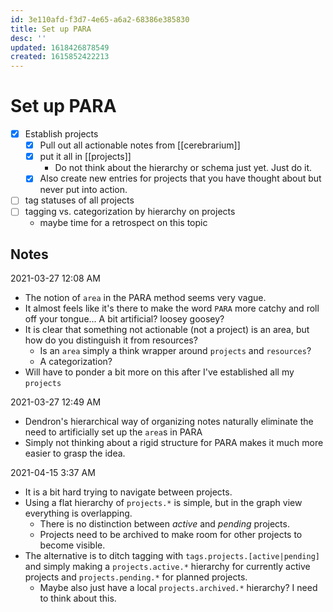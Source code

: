 ```yaml
---
id: 3e110afd-f3d7-4e65-a6a2-68386e385830
title: Set up PARA
desc: ''
updated: 1618426878549
created: 1615852422213
---
```


# Set up PARA

- [x] Establish projects
    - [x] Pull out all actionable notes from [[cerebrarium]]
    - [x] put it all in [[projects]]
        - Do not think about the hierarchy or schema just yet. Just do it.
    - [x] Also create new entries for projects that you have thought about but never put into action.
- [ ] tag statuses of all projects
- [ ] tagging vs. categorization by hierarchy on projects
    - maybe time for a retrospect on this topic


## Notes

2021-03-27 12:08 AM
- The notion of `area` in the PARA method seems very vague.
- It almost feels like it's there to make the word `PARA` more catchy and roll off your tongue... A bit artificial? loosey goosey?
- It is clear that something not actionable (not a project) is an area, but how do you distinguish it from resources?
    - Is an `area` simply a think wrapper around `projects` and `resources`?
    - A categorization? 
- Will have to ponder a bit more on this after I've established all my `projects`

2021-03-27 12:49 AM
- Dendron's hierarchical way of organizing notes naturally eliminate the need to artificially set up the `area`s in PARA
- Simply not thinking about a rigid structure for PARA makes it much more easier to grasp the idea.

2021-04-15 3:37 AM
- It is a bit hard trying to navigate between projects.
- Using a flat hierarchy of `projects.*` is simple, but in the graph view everything is overlapping.
    - There is no distinction between _active_ and _pending_ projects.
    - Projects need to be archived to make room for other projects to become visible.
- The alternative is to ditch tagging with `tags.projects.[active|pending]` and simply making a `projects.active.*` hierarchy for currently active projects and `projects.pending.*` for planned projects.
    - Maybe also just have a local `projects.archived.*` hierarchy? I need to think about this.

